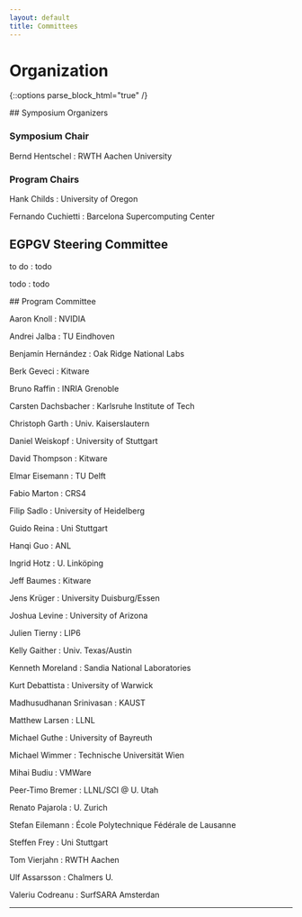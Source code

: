 ```yaml
---
layout: default
title: Committees
---
```


# Organization

{::options parse_block_html="true" /}

<div class="left">
## Symposium Organizers

### Symposium Chair

Bernd Hentschel
: RWTH Aachen University

### Program Chairs

Hank Childs
: University of Oregon

Fernando Cuchietti
: Barcelona Supercomputing Center

## EGPGV Steering Committee

to do
: todo

todo
: todo

</div>

<div class="right">
## Program Committee

Aaron Knoll
: NVIDIA

Andrei Jalba
: TU Eindhoven

Benjamín Hernández 
: Oak Ridge National Labs

Berk Geveci
: Kitware

Bruno Raffin
: INRIA Grenoble

Carsten Dachsbacher
: Karlsruhe Institute of Tech

Christoph Garth
: Univ. Kaiserslautern

Daniel Weiskopf
: University of Stuttgart

David Thompson
: Kitware

Elmar Eisemann
: TU Delft

Fabio Marton
: CRS4

Filip Sadlo
: University of Heidelberg

Guido Reina
: Uni Stuttgart

Hanqi Guo
: ANL

Ingrid Hotz
: U. Linköping

Jeff Baumes
: Kitware

Jens Krüger
: University Duisburg/­Essen

Joshua Levine
: University of Arizona

Julien Tierny
: LIP6

Kelly Gaither
: Univ. Texas/Austin

Kenneth Moreland
: Sandia National Laboratories

Kurt Debattista
: University of Warwick

Madhusudhanan Srinivasan
: KAUST

Matthew Larsen
: LLNL

Michael Guthe
: University of Bayreuth

Michael Wimmer
: Technische Universität Wien

Mihai Budiu
: VMWare

Peer-Timo Bremer
: LLNL/SCI @ U. Utah

Renato Pajarola
: U. Zurich

Stefan Eilemann
: École Polytechnique Fédérale de Lausanne

Steffen Frey
: Uni Stuttgart

Tom Vierjahn
: RWTH Aachen

Ulf Assarsson
: Chalmers U.

Valeriu Codreanu
: SurfSARA Amsterdan

</div>

- - -
